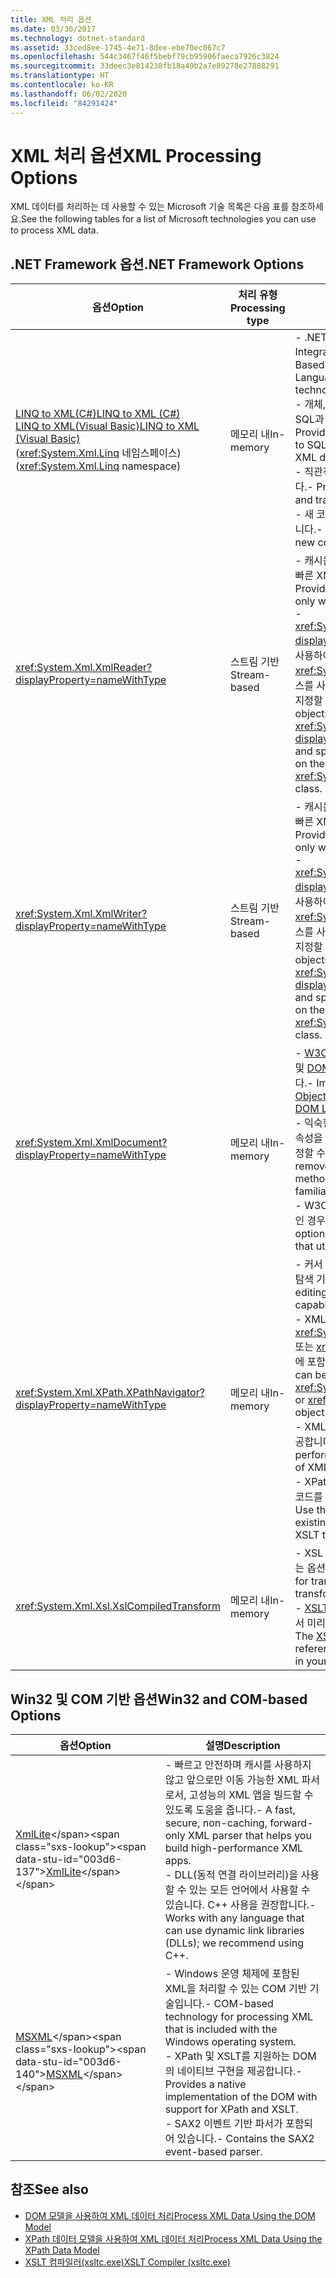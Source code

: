 ```yaml
---
title: XML 처리 옵션
ms.date: 03/30/2017
ms.technology: dotnet-standard
ms.assetid: 33ced8ee-1745-4e71-8dee-ebe70ec067c7
ms.openlocfilehash: 544c3467f46f5bebf79cb95906faeca7926c3824
ms.sourcegitcommit: 33deec3e814238fb18a49b2a7e89278e27888291
ms.translationtype: HT
ms.contentlocale: ko-KR
ms.lasthandoff: 06/02/2020
ms.locfileid: "84291424"
---
```

# <a name="xml-processing-options"></a><span data-ttu-id="003d6-102">XML 처리 옵션</span><span class="sxs-lookup"><span data-stu-id="003d6-102">XML Processing Options</span></span>
<span data-ttu-id="003d6-103">XML 데이터를 처리하는 데 사용할 수 있는 Microsoft 기술 목록은 다음 표를 참조하세요.</span><span class="sxs-lookup"><span data-stu-id="003d6-103">See the following tables for a list of Microsoft technologies you can use to process XML data.</span></span>  
  
## <a name="net-framework-options"></a><span data-ttu-id="003d6-104">.NET Framework 옵션</span><span class="sxs-lookup"><span data-stu-id="003d6-104">.NET Framework Options</span></span>  
  
|<span data-ttu-id="003d6-105">**옵션**</span><span class="sxs-lookup"><span data-stu-id="003d6-105">**Option**</span></span>|<span data-ttu-id="003d6-106">**처리 유형**</span><span class="sxs-lookup"><span data-stu-id="003d6-106">**Processing type**</span></span>|<span data-ttu-id="003d6-107">**설명**</span><span class="sxs-lookup"><span data-stu-id="003d6-107">**Description**</span></span>|  
|----------------|-------------------------|---------------------|  
|[<span data-ttu-id="003d6-108">LINQ to XML(C#)</span><span class="sxs-lookup"><span data-stu-id="003d6-108">LINQ to XML (C#)</span></span>](../../../csharp/programming-guide/concepts/linq/linq-to-xml-overview.md) <br/> [<span data-ttu-id="003d6-109">LINQ to XML(Visual Basic)</span><span class="sxs-lookup"><span data-stu-id="003d6-109">LINQ to XML (Visual Basic)</span></span>](../../../visual-basic/programming-guide/concepts/linq/linq-to-xml.md) <br /><span data-ttu-id="003d6-110">(<xref:System.Xml.Linq> 네임스페이스)</span><span class="sxs-lookup"><span data-stu-id="003d6-110">(<xref:System.Xml.Linq> namespace)</span></span>|<span data-ttu-id="003d6-111">메모리 내</span><span class="sxs-lookup"><span data-stu-id="003d6-111">In-memory</span></span>|<span data-ttu-id="003d6-112">- .NET Framework LINQ(Language-Integrated Query) 기술을 기반으로 합니다.</span><span class="sxs-lookup"><span data-stu-id="003d6-112">-   Based on the .NET Framework Language-Integrated Query (LINQ) technology.</span></span><br /><span data-ttu-id="003d6-113">- 개체, 관계형 데이터 및 XML 데이터에 대해 SQL과 유사한 쿼리 경험을 제공합니다.</span><span class="sxs-lookup"><span data-stu-id="003d6-113">-   Provides query experience that is similar to SQL for objects, relational data, and XML data.</span></span><br /><span data-ttu-id="003d6-114">- 직관적인 문서 작성 및 변환 기능을 제공합니다.</span><span class="sxs-lookup"><span data-stu-id="003d6-114">-   Provides intuitive document creation and transformation capabilities.</span></span><br /><span data-ttu-id="003d6-115">- 새 코드를 작성 중인 경우 이 옵션을 사용합니다.</span><span class="sxs-lookup"><span data-stu-id="003d6-115">-   Use this option if you're writing new code.</span></span>|  
|<xref:System.Xml.XmlReader?displayProperty=nameWithType>|<span data-ttu-id="003d6-116">스트림 기반</span><span class="sxs-lookup"><span data-stu-id="003d6-116">Stream-based</span></span>|<span data-ttu-id="003d6-117">- 캐시를 사용하지 않고 앞으로만 이동 가능한 빠른 XML 데이터 액세스 방법을 제공합니다.</span><span class="sxs-lookup"><span data-stu-id="003d6-117">-   Provides a fast, non-cached, forward-only way to access XML data.</span></span><br /><span data-ttu-id="003d6-118">- <xref:System.Xml.XmlReader.Create%2A?displayProperty=nameWithType> 메서드를 사용하여 개체를 만들고 <xref:System.Xml.XmlReaderSettings> 클래스를 사용하여 개체에서 활성화할 기능 집합을 지정할 수 있습니다.</span><span class="sxs-lookup"><span data-stu-id="003d6-118">-   You can create objects by using the <xref:System.Xml.XmlReader.Create%2A?displayProperty=nameWithType> method, and specify the set of features to enable on the object by using the <xref:System.Xml.XmlReaderSettings> class.</span></span>|  
|<xref:System.Xml.XmlWriter?displayProperty=nameWithType>|<span data-ttu-id="003d6-119">스트림 기반</span><span class="sxs-lookup"><span data-stu-id="003d6-119">Stream-based</span></span>|<span data-ttu-id="003d6-120">- 캐시를 사용하지 않고 앞으로만 이동 가능한 빠른 XML 데이터 생성 방법을 제공합니다.</span><span class="sxs-lookup"><span data-stu-id="003d6-120">-   Provides a fast, non-cached, forward-only way to generate XML data.</span></span><br /><span data-ttu-id="003d6-121">- <xref:System.Xml.XmlWriter.Create%2A?displayProperty=nameWithType> 메서드를 사용하여 개체를 만들고 <xref:System.Xml.XmlWriterSettings> 클래스를 사용하여 개체에서 활성화할 기능 집합을 지정할 수 있습니다.</span><span class="sxs-lookup"><span data-stu-id="003d6-121">-   You can create objects by using the <xref:System.Xml.XmlWriter.Create%2A?displayProperty=nameWithType> method, and specify the set of features to enable on the object by using the <xref:System.Xml.XmlWriterSettings> class.</span></span>|  
|<xref:System.Xml.XmlDocument?displayProperty=nameWithType>|<span data-ttu-id="003d6-122">메모리 내</span><span class="sxs-lookup"><span data-stu-id="003d6-122">In-memory</span></span>|<span data-ttu-id="003d6-123">- [W3C DOM(문서 개체 모델) Level 1 Core](https://www.w3.org/TR/REC-DOM-Level-1/level-one-core.html) 및 [DOM Level 2 Core](https://www.w3.org/TR/DOM-Level-2-Core/) 권장 사항을 구현합니다.</span><span class="sxs-lookup"><span data-stu-id="003d6-123">-   Implements the [W3C Document Object Model (DOM) Level 1 Core](https://www.w3.org/TR/REC-DOM-Level-1/level-one-core.html) and [DOM Level 2 Core](https://www.w3.org/TR/DOM-Level-2-Core/) recommendations.</span></span><br /><span data-ttu-id="003d6-124">- 익숙한 DOM 모델을 기반으로 한 메서드 및 속성을 사용하여 노드를 생성, 삽입, 제거 및 수정할 수 있습니다.</span><span class="sxs-lookup"><span data-stu-id="003d6-124">-   You can create, insert, remove, and modify nodes by using methods and properties based on the familiar DOM model.</span></span><br /><span data-ttu-id="003d6-125">- W3C DOM을 사용하는 기존 코드를 수정 중인 경우 이 옵션을 사용합니다.</span><span class="sxs-lookup"><span data-stu-id="003d6-125">-   Use this option if you're modifying existing code that utilizes the W3C DOM.</span></span>|  
|<xref:System.Xml.XPath.XPathNavigator?displayProperty=nameWithType>|<span data-ttu-id="003d6-126">메모리 내</span><span class="sxs-lookup"><span data-stu-id="003d6-126">In-memory</span></span>|<span data-ttu-id="003d6-127">- 커서 모델을 사용하는 몇 가지 편집 옵션 및 탐색 기능을 제공합니다.</span><span class="sxs-lookup"><span data-stu-id="003d6-127">-   Offers several editing options and navigation capabilities using a cursor model.</span></span><br /><span data-ttu-id="003d6-128">- XML 문서는 <xref:System.Xml.XPath.XPathDocument> 또는 <xref:System.Xml.XmlDocument> 개체에 포함될 수 있습니다.</span><span class="sxs-lookup"><span data-stu-id="003d6-128">-   XML documents can be contained in an <xref:System.Xml.XPath.XPathDocument> or <xref:System.Xml.XmlDocument> object.</span></span><br /><span data-ttu-id="003d6-129">- XML의 읽기 전용 처리에 우수한 성능을 제공합니다.</span><span class="sxs-lookup"><span data-stu-id="003d6-129">-   Provides excellent performance for read-only processing of XML.</span></span><br /><span data-ttu-id="003d6-130">- XPath 쿼리 또는 XSLT 변환이 포함된 기존 코드를 수정 중인 경우 이 옵션을 사용합니다.</span><span class="sxs-lookup"><span data-stu-id="003d6-130">-   Use this option if you're modifying existing code with XPath queries or XSLT transformations.</span></span>|  
|<xref:System.Xml.Xsl.XslCompiledTransform>|<span data-ttu-id="003d6-131">메모리 내</span><span class="sxs-lookup"><span data-stu-id="003d6-131">In-memory</span></span>|<span data-ttu-id="003d6-132">- XSL 변환을 사용하여 XML 데이터를 변형하는 옵션을 제공합니다.</span><span class="sxs-lookup"><span data-stu-id="003d6-132">-   Provides options for transforming XML data using XSL transformations.</span></span><br /><span data-ttu-id="003d6-133">- [XSLT 컴파일러(xsltc.exe)](xslt-compiler-xsltc-exe.md)를 사용하여 앱에서 미리 컴파일된 변환을 참조할 수 있습니다.</span><span class="sxs-lookup"><span data-stu-id="003d6-133">-   The [XSLT Compiler (xsltc.exe)](xslt-compiler-xsltc-exe.md) lets you reference pre-compiled transformations in your app.</span></span>|  
  
## <a name="win32-and-com-based-options"></a><span data-ttu-id="003d6-134">Win32 및 COM 기반 옵션</span><span class="sxs-lookup"><span data-stu-id="003d6-134">Win32 and COM-based Options</span></span>  
  
|<span data-ttu-id="003d6-135">**옵션**</span><span class="sxs-lookup"><span data-stu-id="003d6-135">**Option**</span></span>|<span data-ttu-id="003d6-136">**설명**</span><span class="sxs-lookup"><span data-stu-id="003d6-136">**Description**</span></span>|  
|----------------|---------------------|  
|<span data-ttu-id="003d6-137">[XmlLite](https://docs.microsoft.com/previous-versions/windows/desktop/ms752872(v=vs.85))</span><span class="sxs-lookup"><span data-stu-id="003d6-137">[XmlLite](https://docs.microsoft.com/previous-versions/windows/desktop/ms752872(v=vs.85))</span></span>|<span data-ttu-id="003d6-138">- 빠르고 안전하며 캐시를 사용하지 않고 앞으로만 이동 가능한 XML 파서로서, 고성능의 XML 앱을 빌드할 수 있도록 도움을 줍니다.</span><span class="sxs-lookup"><span data-stu-id="003d6-138">-   A fast, secure, non-caching, forward-only XML parser that helps you build high-performance XML apps.</span></span><br /><span data-ttu-id="003d6-139">- DLL(동적 연결 라이브러리)을 사용할 수 있는 모든 언어에서 사용할 수 있습니다. C++ 사용을 권장합니다.</span><span class="sxs-lookup"><span data-stu-id="003d6-139">-   Works with any language that can use dynamic link libraries (DLLs); we recommend using C++.</span></span>|  
|<span data-ttu-id="003d6-140">[MSXML](https://docs.microsoft.com/previous-versions/windows/desktop/ms763742(v=vs.85))</span><span class="sxs-lookup"><span data-stu-id="003d6-140">[MSXML](https://docs.microsoft.com/previous-versions/windows/desktop/ms763742(v=vs.85))</span></span>|<span data-ttu-id="003d6-141">- Windows 운영 체제에 포함된 XML을 처리할 수 있는 COM 기반 기술입니다.</span><span class="sxs-lookup"><span data-stu-id="003d6-141">-   COM-based technology for processing XML that is included with the Windows operating system.</span></span><br /><span data-ttu-id="003d6-142">- XPath 및 XSLT를 지원하는 DOM의 네이티브 구현을 제공합니다.</span><span class="sxs-lookup"><span data-stu-id="003d6-142">-   Provides a native implementation of the DOM with support for XPath and XSLT.</span></span><br /><span data-ttu-id="003d6-143">- SAX2 이벤트 기반 파서가 포함되어 있습니다.</span><span class="sxs-lookup"><span data-stu-id="003d6-143">-   Contains the SAX2 event-based parser.</span></span>|  
  
## <a name="see-also"></a><span data-ttu-id="003d6-144">참조</span><span class="sxs-lookup"><span data-stu-id="003d6-144">See also</span></span>

- [<span data-ttu-id="003d6-145">DOM 모델을 사용하여 XML 데이터 처리</span><span class="sxs-lookup"><span data-stu-id="003d6-145">Process XML Data Using the DOM Model</span></span>](process-xml-data-using-the-dom-model.md)
- [<span data-ttu-id="003d6-146">XPath 데이터 모델을 사용하여 XML 데이터 처리</span><span class="sxs-lookup"><span data-stu-id="003d6-146">Process XML Data Using the XPath Data Model</span></span>](process-xml-data-using-the-xpath-data-model.md)
- [<span data-ttu-id="003d6-147">XSLT 컴파일러(xsltc.exe)</span><span class="sxs-lookup"><span data-stu-id="003d6-147">XSLT Compiler (xsltc.exe)</span></span>](xslt-compiler-xsltc-exe.md)

